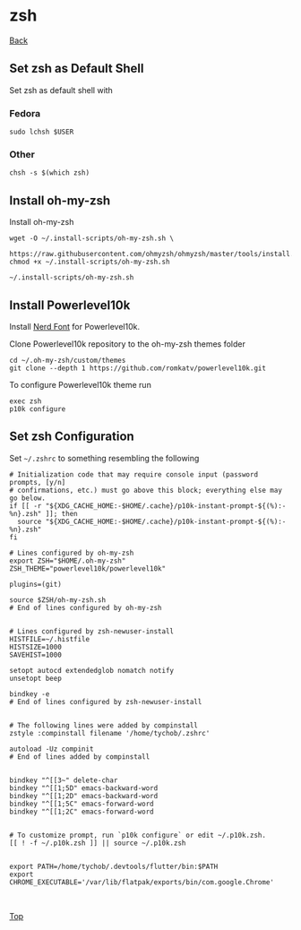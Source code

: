 # zsh

[Back](./README.md)

## Set zsh as Default Shell

Set zsh as default shell with

### Fedora

```(shell)
sudo lchsh $USER
```

### Other

```(shell)
chsh -s $(which zsh)
```

## Install oh-my-zsh

Install oh-my-zsh

```(shell)
wget -O ~/.install-scripts/oh-my-zsh.sh \
    https://raw.githubusercontent.com/ohmyzsh/ohmyzsh/master/tools/install.sh
chmod +x ~/.install-scripts/oh-my-zsh.sh

~/.install-scripts/oh-my-zsh.sh
```

## Install Powerlevel10k

Install [Nerd Font](https://github.com/romkatv/powerlevel10k#meslo-nerd-font-patched-for-powerlevel10k) for Powerlevel10k.

Clone Powerlevel10k repository to the oh-my-zsh themes folder

```(shell)
cd ~/.oh-my-zsh/custom/themes
git clone --depth 1 https://github.com/romkatv/powerlevel10k.git
```

To configure Powerlevel10k theme run

```(shell)
exec zsh
p10k configure
```

## Set zsh Configuration

Set ```~/.zshrc``` to something resembling the following

```(shell)
# Initialization code that may require console input (password prompts, [y/n]
# confirmations, etc.) must go above this block; everything else may go below.
if [[ -r "${XDG_CACHE_HOME:-$HOME/.cache}/p10k-instant-prompt-${(%):-%n}.zsh" ]]; then
  source "${XDG_CACHE_HOME:-$HOME/.cache}/p10k-instant-prompt-${(%):-%n}.zsh"
fi

# Lines configured by oh-my-zsh
export ZSH="$HOME/.oh-my-zsh"
ZSH_THEME="powerlevel10k/powerlevel10k"

plugins=(git)

source $ZSH/oh-my-zsh.sh
# End of lines configured by oh-my-zsh


# Lines configured by zsh-newuser-install
HISTFILE=~/.histfile
HISTSIZE=1000
SAVEHIST=1000

setopt autocd extendedglob nomatch notify
unsetopt beep

bindkey -e
# End of lines configured by zsh-newuser-install


# The following lines were added by compinstall
zstyle :compinstall filename '/home/tychob/.zshrc'

autoload -Uz compinit
# End of lines added by compinstall


bindkey "^[[3~" delete-char
bindkey "^[[1;5D" emacs-backward-word
bindkey "^[[1;2D" emacs-backward-word
bindkey "^[[1;5C" emacs-forward-word
bindkey "^[[1;2C" emacs-forward-word


# To customize prompt, run `p10k configure` or edit ~/.p10k.zsh.
[[ ! -f ~/.p10k.zsh ]] || source ~/.p10k.zsh


export PATH=/home/tychob/.devtools/flutter/bin:$PATH
export CHROME_EXECUTABLE='/var/lib/flatpak/exports/bin/com.google.Chrome'
```

</br>

[Top](#zsh)
